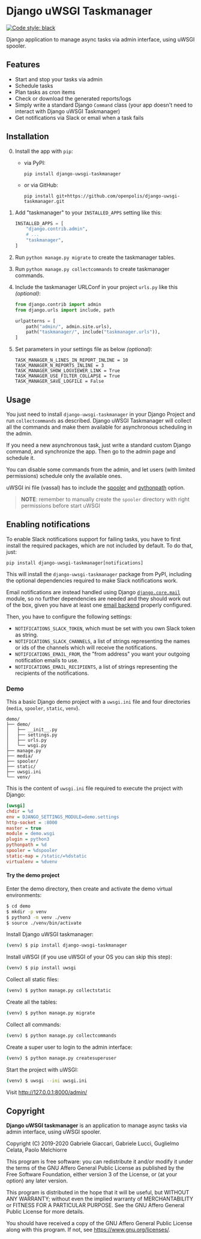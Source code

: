 # Django uWSGI Taskmanager

[![Code style: black](https://img.shields.io/badge/code%20style-black-000000.svg)](https://github.com/python/black)

Django application to manage async tasks via admin interface, using uWSGI spooler.

## Features

- Start and stop your tasks via admin
- Schedule tasks
- Plan tasks as cron items
- Check or download the generated reports/logs
- Simply write a standard Django `Command` class (your app doesn't need to interact with Django uWSGI Taskmanager)
- Get notifications via Slack or email when a task fails

## Installation

0.  Install the app with `pip`:

    -  via PyPI:

       `pip install django-uwsgi-taskmanager`

    -  or via GitHub:

       `pip install git+https://github.com/openpolis/django-uwsgi-taskmanager.git`

1.  Add "taskmanager" to your `INSTALLED_APPS` setting like this:

    ```python
    INSTALLED_APPS = [
        "django.contrib.admin",
        # ...
        "taskmanager",
    ]
    ```

2. Run `python manage.py migrate` to create the taskmanager tables.

3. Run `python manage.py collectcommands` to create taskmanager commands.

4. Include the taskmanager URLConf in your project `urls.py` like this _(optional)_:

    ```python
    from django.contrib import admin
    from django.urls import include, path
    
    urlpatterns = [
        path("admin/", admin.site.urls),
        path("taskmanager/", include("taskmanager.urls")),
    ]
    ```

5. Set parameters in your settings file as below _(optional)_:

    ```pythonstub
    TASK_MANAGER_N_LINES_IN_REPORT_INLINE = 10
    TASK_MANAGER_N_REPORTS_INLINE = 3
    TASK_MANAGER_SHOW_LOGVIEWER_LINK = True
    TASK_MANAGER_USE_FILTER_COLLAPSE = True
    TASK_MANAGER_SAVE_LOGFILE = False
    ```

## Usage

You just need to install `django-uwsgi-taskmanager` in your Django Project and run `collectcommands` as described.
Django uWSGI Taskmanager will collect all the commands and make them available for asynchronous scheduling in the admin.

If you need a new asynchronous task, just write a standard custom Django command, and synchronize the app. Then go to the admin page and schedule it.

You can disable some commands from the admin, and let users (with limited permissions) schedule only the available ones.

uWSGI ini file (vassal) has to include the [spooler](https://uwsgi-docs.readthedocs.io/en/latest/Spooler.html) and [pythonpath](https://uwsgi-docs.readthedocs.io/en/latest/PythonDecorators.html) option.

> **NOTE**: remember to manually create the `spooler` directory with right permissions before start uWSGI

## Enabling notifications

To enable Slack notifications support for failing tasks, you have to first install the
required packages, which are not included by default. To do that, just:

    pip install django-uwsgi-taskmanager[notifications]
    
This will install the `django-uwsgi-taskmanager` package from PyPI, including the optional dependencies
required to make Slack notifications work. 

Email notifications are instead handled using Django [`django.core.mail`](https://docs.djangoproject.com/en/2.2/topics/email/) 
module, so no further dependencies are needed and they should work out of the box, given you have at
least one [email backend](https://docs.djangoproject.com/en/2.2/topics/email/#email-backends) properly
configured.

Then, you have to configure the following settings:

- `NOTIFICATIONS_SLACK_TOKEN`, which must be set with you own Slack token as string.
- `NOTIFICATIONS_SLACK_CHANNELS`, a list of strings representing the names or ids of the channels which will receive the notifications.
- `NOTIFICATIONS_EMAIL_FROM`, the "from address" you want your outgoing notification emails to use.
- `NOTIFICATIONS_EMAIL_RECIPIENTS`, a list of strings representing the recipients of the notifications.

### Demo

This a basic Django demo project with a `uwsgi.ini` file and four directories (`media`, `spooler`, `static`, `venv`).

```
demo/
├── demo/
│   ├── __init__.py
│   ├── settings.py
│   ├── urls.py
│   └── wsgi.py
├── manage.py
├── media/
├── spooler/
├── static/
├── uwsgi.ini
└── venv/
```

This is the content of `uwsgi.ini` file required to execute the project with Django:

```ini
[uwsgi]
chdir = %d
env = DJANGO_SETTINGS_MODULE=demo.settings
http-socket = :8000
master = true
module = demo.wsgi
plugin = python3
pythonpath = %d
spooler = %dspooler
static-map = /static/=%dstatic
virtualenv = %dvenv
```

#### Try the demo project

Enter the demo directory, then create and activate the demo virtual environments:

```bash
$ cd demo
$ mkdir -p venv
$ python3 -m venv ./venv
$ source ./venv/bin/activate
```

Install Django uWSGI taskmanager:

```bash
(venv) $ pip install django-uwsgi-taskmanager
```

Install uWSGI (if you use uWSGI of your OS you can skip this step):

```bash
(venv) $ pip install uwsgi
```

Collect all static files:

```bash
(venv) $ python manage.py collectstatic
```

Create all the tables:

```bash
(venv) $ python manage.py migrate
```

Collect all commands:

```bash
(venv) $ python manage.py collectcommands
```

Create a super user to login to the admin interface:

```bash
(venv) $ python manage.py createsuperuser
```

Start the project with uWSGI:

```bash
(venv) $ uwsgi --ini uwsgi.ini
```

Visit http://127.0.0.1:8000/admin/

## Copyright

**Django uWSGI taskmanager** is an application to manage async tasks via admin interface, using uWSGI spooler.

Copyright (C) 2019-2020 Gabriele Giaccari, Gabriele Lucci, Guglielmo Celata, Paolo Melchiorre

This program is free software: you can redistribute it and/or modify
it under the terms of the GNU Affero General Public License as
published by the Free Software Foundation, either version 3 of the
License, or (at your option) any later version.

This program is distributed in the hope that it will be useful,
but WITHOUT ANY WARRANTY; without even the implied warranty of
MERCHANTABILITY or FITNESS FOR A PARTICULAR PURPOSE.  See the
GNU Affero General Public License for more details.

You should have received a copy of the GNU Affero General Public License
along with this program.  If not, see <https://www.gnu.org/licenses/>.
